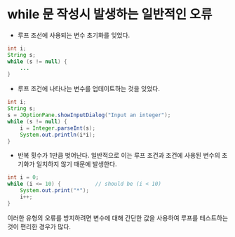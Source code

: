 # while 문 작성시 발생하는 일반적인 오류

- 루프 조선에 사용되는 변수 초기화를 잊었다. 

```java
int i;
String s;
while (s != null) {
    ...
}
```

- 루프 조건에 나타나는 변수를 업데이트하는 것을 잊었다.

```java
int i;
String s;
s = JOptionPane.showInputDialog("Input an integer");
while (s != null) {
    i = Integer.parseInt(s);
    System.out.println(i*i);
}
```

- 반복 횟수가 1만큼 벗어난다. 일반적으로 이는 루프 조건과 조건에 사용된 변수의 초기화가 일치하지 않기 때문에 발생한다. 

```java
int i = 0;
while (i <= 10) {           // should be (i < 10)
    System.out.print("*");
    i++;
}
```

이러한 유형의 오류를 방지하려면 변수에 대해 간단한 값을 사용하여 루프를 테스트하는 것이 편리한 경우가 많다.
